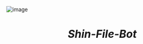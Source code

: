 ![image](https://github.com/user-attachments/assets/85bdead7-243f-4006-8d88-098bcd379937)
<h1 text="Red"><center><b><i>Shin-File-Bot</i></b></center></h1>

